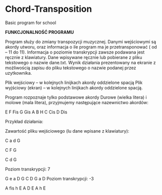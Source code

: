 # Chord-Transposition
Basic program for school

**FUNKCJONALNOŚĆ PROGRAMU**

Program służy do zmiany transpozycji muzycznej. Danymi wejściowymi są akordy utworu, oraz
informacja o ile program ma je przetransponować ( od – 11 do 11).
Informacja o poziomie transkrypcji zawsze podawana jest ręcznie z klawiatury.
Dane wpisywane ręcznie lub pobierane z pliku tekstowego o nazwie dane.txt. Wynik działania
prezentowany na ekranie z możliwością zapisu do pliku tekstowego o nazwie podanej przez
uzytkownika.

Plik wejściowy – w kolejnych linijkach akordy oddzielone spacją
Plik wyjściowy (ekran) – w kolejnych linijkach akordy oddzielone spacją.

Program rozpoznaje tylko podstawowe akordy Durowe (wielka litera) i molowe (mala litera),
przyjmujemy następujące nazewnictwo akordów:

E F Fis G Gis A B H C Cis D Dis

Przykład działania:

Zawartość pliku wejściowego (lu dane wpisane z klawiatury):

C a d G

C F G

C d G

Poziom transkrypcji: 7

G e a D
G C D
G a D
Poziom transkrypcji: -3

A fis h E
A D E
A h E

